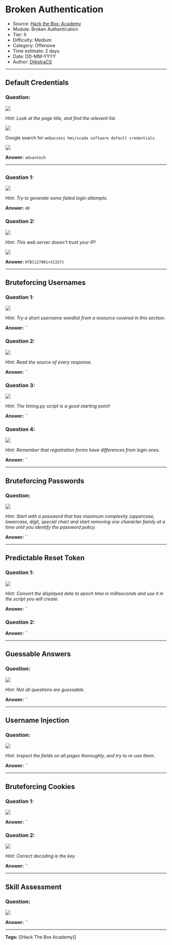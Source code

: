 # Broken Authentication
* Source: [Hack the Box: Academy](https://academy.hackthebox.com/)
* Module: Broken Authentication
* Tier: II
* Difficulty: Medium
* Category: Offensive
* Time estimate: 2 days
* Date: DD-MM-YYYY
* Author: [DjikstraCS](https://github.com/DjikstraCS)

---
## Default Credentials
### Question:
![](./attachments/Pasted%20image%2020220714094626.png)

*Hint: Look at the page title, and find the relevant list.*

![](./attachments/Pasted%20image%2020220724134517.png)

Google search for `webaccess hmi/scada software default credentials`.

![](./attachments/Pasted%20image%2020220724134636.png)

**Answer:** `advantech`

---
## 
### Question 1:
![](./attachments/Pasted%20image%2020220714094738.png)

*Hint: Try to generate some failed login attempts.*

**Answer:** `40`

### Question 2:
![](./attachments/Pasted%20image%2020220714094940.png)

*Hint: This web server doesn't trust your IP!*

![](Pasted%20image%2020220724155629.png)

**Answer:** `HTB{127001>31337}`

---
## Bruteforcing Usernames
### Question 1:
![](./attachments/Pasted%20image%2020220714095111.png)

*Hint: Try a short username wordlist from a resource covered in this section.*

**Answer:** ``

### Question 2:
![](./attachments/Pasted%20image%2020220714095158.png)

*Hint: Read the source of every response.*

**Answer:** ``

### Question 3:
![](./attachments/Pasted%20image%2020220714095208.png)

*Hint: The timing.py script is a good starting point!*

**Answer:** ``

### Question 4:
![](./attachments/Pasted%20image%2020220714095221.png)

*Hint: Remember that registration forms have differences from login ones.*

**Answer:** ``

---
## Bruteforcing Passwords
### Question:
![](./attachments/Pasted%20image%2020220714095415.png)

*Hint: Start with a password that has maximum complexity (uppercase, lowercase, digit, special char) and start removing one character family at a time until you identify the password policy.*

**Answer:** ``

---
## Predictable Reset Token
### Question 1:
![](./attachments/Pasted%20image%2020220714095614.png)

*Hint: Convert the displayed date to epoch time in milliseconds and use it in the script you will create.*

**Answer:** ``

### Question 2:


**Answer:** ``

---
## Guessable Answers
### Question:
![](./attachments/Pasted%20image%2020220714095705.png)

*Hint: Not all questions are guessable.*

**Answer:** ``

---
## Username Injection
### Question:
![](./attachments/Pasted%20image%2020220714095804.png)

*Hint: Inspect the fields on all pages thoroughly, and try to re-use them.*

**Answer:** ``

---
## Bruteforcing Cookies
### Question 1:
![](./attachments/Pasted%20image%2020220714095910.png)

**Answer:** ``

### Question 2:
![](./attachments/Pasted%20image%2020220714100001.png)

*Hint: Correct decoding is the key.*

**Answer:** ``

---
## Skill Assessment
### Question:
![](./attachments/Pasted%20image%2020220714100046.png)

**Answer:** ``

---
**Tags:** [[Hack The Box Academy]]
